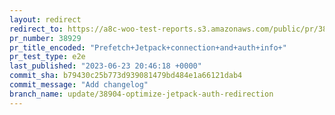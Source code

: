 ```yaml
---
layout: redirect
redirect_to: https://a8c-woo-test-reports.s3.amazonaws.com/public/pr/38929/e2e/index.html
pr_number: 38929
pr_title_encoded: "Prefetch+Jetpack+connection+and+auth+info+"
pr_test_type: e2e
last_published: "2023-06-23 20:46:18 +0000"
commit_sha: b79430c25b773d939081479bd484e1a66121dab4
commit_message: "Add changelog"
branch_name: update/38904-optimize-jetpack-auth-redirection
---
```

